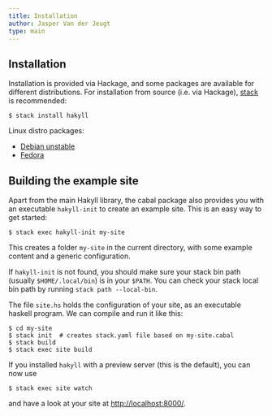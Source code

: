 ```yaml
---
title: Installation
author: Jasper Van der Jeugt
type: main
---
```


Installation
------------

Installation is provided via Hackage, and some packages are available for
different distributions. For installation from source (i.e. via Hackage),
[stack] is recommended:

    $ stack install hakyll

[stack]: http://www.haskellstack.org/

Linux distro packages:

- [Debian unstable](http://packages.debian.org/source/sid/haskell-hakyll)
- [Fedora](https://apps.fedoraproject.org/packages/ghc-hakyll)

Building the example site
-------------------------

Apart from the main Hakyll library, the cabal package also provides you with an
executable `hakyll-init` to create an example site. This is an easy way to get
started:

    $ stack exec hakyll-init my-site

This creates a folder `my-site` in the current directory, with some example
content and a generic configuration.

If `hakyll-init` is not found, you should make sure your stack bin path
(usually `$HOME/.local/bin`) is in your `$PATH`. You can check your stack local
bin path by running `stack path --local-bin`.

The file `site.hs` holds the configuration of your site, as an executable
haskell program. We can compile and run it like this:

    $ cd my-site
    $ stack init  # creates stack.yaml file based on my-site.cabal
    $ stack build
    $ stack exec site build

If you installed `hakyll` with a preview server (this is the default), you can
now use

    $ stack exec site watch

and have a look at your site at
[http://localhost:8000/](http://localhost:8000/).
